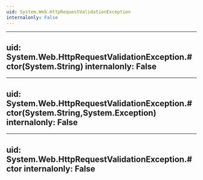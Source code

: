 ```yaml
---
uid: System.Web.HttpRequestValidationException
internalonly: False
---
```


---
uid: System.Web.HttpRequestValidationException.#ctor(System.String)
internalonly: False
---

---
uid: System.Web.HttpRequestValidationException.#ctor(System.String,System.Exception)
internalonly: False
---

---
uid: System.Web.HttpRequestValidationException.#ctor
internalonly: False
---
